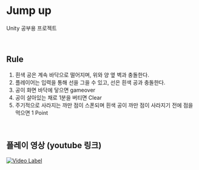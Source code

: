 # Jump up

Unity 공부용 프로젝트

<br>

## Rule

1. 흰색 공은 계속 바닥으로 떨어지며, 위와 양 옆 벽과 충돌한다.
2. 플레이어는 입력을 통해 선을 그을 수 있고, 선은 흰색 공과 충돌한다.
3. 공이 화면 바닥에 닿으면 gameover
4. 공이 살아있는 채로 1분을 버티면 Clear
5. 주기적으로 사라지는 까만 점이 스폰되며 흰색 공이 까만 점이 사라지기 전에 점을 먹으면 1 Point

<br>

## 플레이 영상 (youtube 링크)

[![Video Label](http://img.youtube.com/vi/YGyQXL4GEoQ/0.jpg)](https://youtu.be/YGyQXL4GEoQ)
